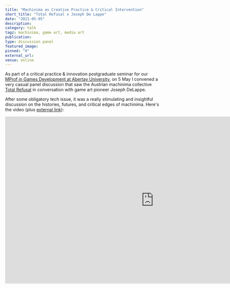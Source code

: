 ```yaml
---
title: "Machinima as Creative Practice & Critical Intervention"
short_title: "Total Refusal x Joseph De Lappe"
date: "2021-05-05"
description:
category: talk
tagz: machinima, game art, media art
publication:
type: discussion panel
featured_image:
pinned: "0"
external_url:
venue: online
---
```


As part of a critical practice & innovation postgraduate seminar for our [MProf in Games Development at Abertay University](https://www.abertay.ac.uk/course-search/postgraduate-taught/professional-masters-in-games-development/), on 5 May I convened a very casual panel discussion that saw the Austrian machinima collective [Total Refusal](http://leonhardmuellner.at/total-refusal/) in conversation with game art pioneer Joseph DeLappe.

After some obligatory tech issue, it was a really stimulating and insightful discussion on the histories, futures, and critical edges of machinima. Here's the video (plus [external link](https://youtu.be/V2YxGRS-HF8)):

<iframe width="966" height="543" src="https://www.youtube.com/embed/V2YxGRS-HF8" title="YouTube video player" frameborder="0" allow="accelerometer; autoplay; clipboard-write; encrypted-media; gyroscope; picture-in-picture" allowfullscreen></iframe>
